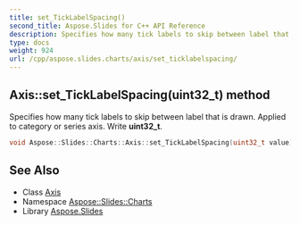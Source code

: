 ```yaml
---
title: set_TickLabelSpacing()
second_title: Aspose.Slides for C++ API Reference
description: Specifies how many tick labels to skip between label that is drawn. Applied to category or series axis. Write uint32_t.
type: docs
weight: 924
url: /cpp/aspose.slides.charts/axis/set_ticklabelspacing/
---
```

## Axis::set_TickLabelSpacing(uint32_t) method


Specifies how many tick labels to skip between label that is drawn. Applied to category or series axis. Write **uint32_t**.

```cpp
void Aspose::Slides::Charts::Axis::set_TickLabelSpacing(uint32_t value) override
```

## See Also

* Class [Axis](./)
* Namespace [Aspose::Slides::Charts](../)
* Library [Aspose.Slides](../../)